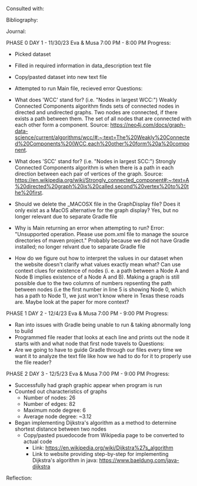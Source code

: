 Consulted with:

Bibliography:



Journal:

PHASE 0
DAY 1 - 11/30/23
Eva & Musa
7:00 PM - 8:00 PM
Progress:
 - Picked dataset
 - Filled in required information in data_description text file
 - Copy/pasted dataset into new text file
 - Attempted to run Main file, recieved error
Questions:
 - What does 'WCC' stand for? (i.e. "Nodes in largest WCC:")
Weakly Connected Components algorithm finds sets of connected nodes in directed and undirected graphs. Two nodes are connected, if there exists a path between them. The set of all nodes that are connected with each other form a component.
Source: https://neo4j.com/docs/graph-data-science/current/algorithms/wcc/#:~:text=The%20Weakly%20Connected%20Components%20(WCC,each%20other%20form%20a%20component.

 - What does 'SCC' stand for? (i.e. "Nodes in largest SCC:")
Strongly Connected Components algorithm is when there is a path in each direction between each pair of vertices of the graph.
Source: https://en.wikipedia.org/wiki/Strongly_connected_component#:~:text=A%20directed%20graph%20is%20called,second%20vertex%20to%20the%20first.

 - Should we delete the _MACOSX file in the GraphDisplay file? Does it only exist as a MacOS alternative for the graph display?
Yes, but no longer relevant due to separate Gradle file

 - Why is Main returning an error when attempting to run? Error: "Unsupported operation. Please use pom.xml file to manage the source directories of maven project."
Probably because we did not have Gradle installed; no longer relvant due to separate Gradle file

 - How do we figure out how to interpret the values in our dataset when the website doesn't clarify what values exactly mean what?
Can use context clues for existence of nodes (i. e. a path between a Node A and Node B implies existence of a Node A and B). Making a graph is still possible due to the two columns of numbers repsenting the path between nodes (i.e the first number in line 5 is showing Node 0, which has a path to Node 1), we just won't know where in Texas these roads are. Maybe look at the paper for more context?

PHASE 1
DAY 2 - 12/4/23
Eva & Musa
7:00 PM - 9:00 PM
Progress:
 - Ran into issues with Gradle being unable to run & taking abnormally long to build
 - Programmed file reader that looks at each line and prints out the node it starts with and what node that first node travels to
Questions:
 - Are we going to have to guide Gradle through our files every time we want it to analyze the text file like how we had to do for it to properly use the file reader?

PHASE 2
DAY 3 - 12/5/23
Eva & Musa
7:00 PM - 9:00 PM
Progress:
 - Successfully had graph graphic appear when program is run
 - Counted out characteristics of graphs
    - Number of nodes: 26
    - Number of edges: 82
    - Maximum node degree: 6
    - Average node degree: ~3.12
 - Began implementing Dijkstra's algorithm as a method to determine shortest distance between two nodes
    - Copy/pasted psuedocode from Wikipedia page to be converted to actual code
        - Link: https://en.wikipedia.org/wiki/Dijkstra%27s_algorithm
        - Link to website providing step-by-step for implementing Dijkstra's algorithm in java: https://www.baeldung.com/java-dijkstra

 
Reflection:

